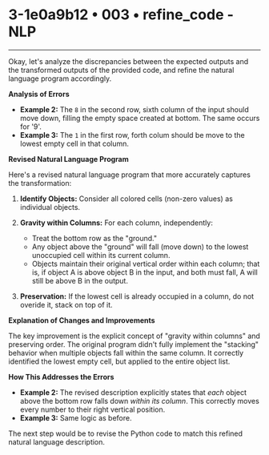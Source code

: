 # 3-1e0a9b12 • 003 • refine_code - NLP

---
Okay, let's analyze the discrepancies between the expected outputs and the transformed outputs of the provided code, and refine the natural language program accordingly.

**Analysis of Errors**

*   **Example 2:** The `8` in the second row, sixth column of the input should move down, filling the empty space created at bottom. The same occurs for '9'.
*    **Example 3:** The `1` in the first row, forth colum should be move to the lowest empty cell in that column.

**Revised Natural Language Program**

Here's a revised natural language program that more accurately captures the transformation:

1.  **Identify Objects:** Consider all colored cells (non-zero values) as individual objects.

2.  **Gravity within Columns:** For each column, independently:
    *   Treat the bottom row as the "ground."
    *   Any object above the "ground" will fall (move down) to the lowest unoccupied cell within its current column.
    *   Objects maintain their original vertical order within each column; that is, if object A is above object B in the input, and both must fall, A will still be above B in the output.

3. **Preservation:** If the lowest cell is already occupied in a column, do not overide it, stack on top of it.

**Explanation of Changes and Improvements**

The key improvement is the explicit concept of "gravity within columns" and preserving order. The original program didn't fully implement the "stacking" behavior when multiple objects fall within the same column. It correctly identified the lowest empty cell, but applied to the entire object list.

**How This Addresses the Errors**

*   **Example 2:** The revised description explicitly states that *each* object above the bottom row falls down *within its column*. This correctly moves every number to their right vertical position.
*   **Example 3:** Same logic as before.

The next step would be to revise the Python code to match this refined natural language description.

